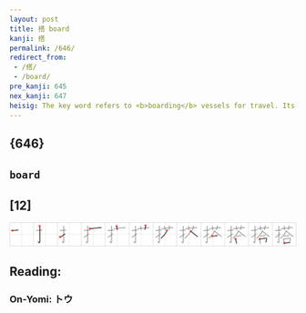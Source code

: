 ```yaml
---
layout: post
title: 搭 board
kanji: 搭
permalink: /646/
redirect_from:
 - /搭/
 - /board/
pre_kanji: 645
nex_kanji: 647
heisig: The key word refers to <b>boarding</b> vessels for travel. Its elements are: <i>finger</i> . . . <i>flowers</i> . . . <i>fit together</i> (See frame 270).
---
```


## {646}

## `board`

## [12]

<div class="stroke"><img src="../images/E690AD.png" /></div>

## Reading:

### On-Yomi: トウ
